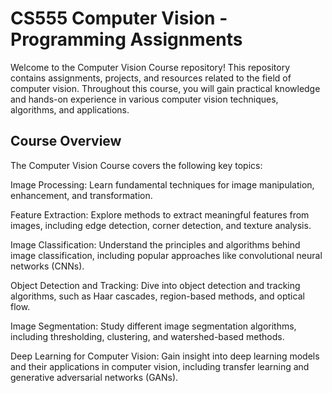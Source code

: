 # CS555 Computer Vision - Programming Assignments

Welcome to the Computer Vision Course repository! This repository contains assignments, projects, and resources related to the field of computer vision. Throughout this course, you will gain practical knowledge and hands-on experience in various computer vision techniques, algorithms, and applications.

## Course Overview

The Computer Vision Course covers the following key topics:

Image Processing: Learn fundamental techniques for image manipulation, enhancement, and transformation.

Feature Extraction: Explore methods to extract meaningful features from images, including edge detection, corner detection, and texture analysis.

Image Classification: Understand the principles and algorithms behind image classification, including popular approaches like convolutional neural networks (CNNs).

Object Detection and Tracking: Dive into object detection and tracking algorithms, such as Haar cascades, region-based methods, and optical flow.

Image Segmentation: Study different image segmentation algorithms, including thresholding, clustering, and watershed-based methods.

Deep Learning for Computer Vision: Gain insight into deep learning models and their applications in computer vision, including transfer learning and generative adversarial networks (GANs).
